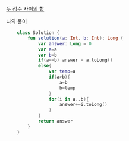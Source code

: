 [두 정수 사이의 합](https://programmers.co.kr/learn/courses/30/lessons/12912)

나의 풀이
```kotlin
    class Solution {
        fun solution(a: Int, b: Int): Long {
            var answer: Long = 0
            var a=a
            var b=b
            if(a==b) answer = a.toLong()
            else{
                var temp=a
                if(a>b){
                    a=b
                    b=temp
                }
                for(i in a..b){
                    answer+=i.toLong()
                }
            }
            return answer
        }
    }
```